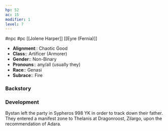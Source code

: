 ```yaml
---
hp: 52
ac: 15
modifier: 1
level: 7
---
```

#npc #pc [[Jolene Harper]] [[Eyre (Fernia)]]

* **Alignment**:: Chaotic Good
* **Class**:: Artificer (Armorer)
* **Gender**:: Non-Binary
* **Pronouns**:: any/all (usually they)
* **Race**:: Genasi
* **Subrace**:: Fire

### Backstory


### Development

Bystan left the party in Sypheros 998 YK in order to track down their father. They entered a manifest zone to Thelanis at Dragonroost, Zilargo, upon the recommendation of Adara.